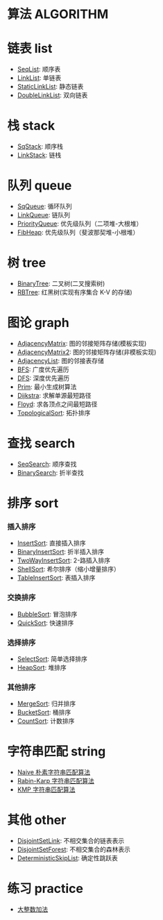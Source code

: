 # 算法 ALGORITHM

# 链表 list
* [SeqList](https://github.com/treeforest/algorithm/tree/master/list/SeqList): 顺序表
* [LinkList](https://github.com/treeforest/algorithm/tree/master/list/LinkList): 单链表
* [StaticLinkList](https://github.com/treeforest/algorithm/tree/master/list/StaticLinkList): 静态链表
* [DoubleLinkList](https://github.com/treeforest/algorithm/tree/master/list/DoubleLinkList): 双向链表 

# 栈 stack
* [SqStack](https://github.com/treeforest/algorithm/tree/master/stack/SqStack): 顺序栈
* [LinkStack](https://github.com/treeforest/algorithm/tree/master/stack/LinkStack): 链栈

# 队列 queue
* [SqQueue](https://github.com/treeforest/algorithm/tree/master/queue/SqQueue): 循环队列
* [LinkQueue](https://github.com/treeforest/algorithm/tree/master/queue/LinkQueue): 链队列
* [PriorityQueue](https://github.com/treeforest/algorithm/tree/master/queue/PriorityQueue): 优先级队列（二项堆-大根堆）
* [FibHeap](https://github.com/treeforest/algorithm/tree/master/queue/FibHeap): 优先级队列（斐波那契堆-小根堆）

# 树 tree
* [BinaryTree](https://github.com/treeforest/algorithm/tree/master/tree/BinaryTree): 二叉树(二叉搜索树)
* [RBTree](https://github.com/treeforest/algorithm/tree/master/tree/RBTree): 红黑树(实现有序集合 K-V 的存储)

# 图论 graph
* [AdjacencyMatrix](https://github.com/treeforest/algorithm/tree/master/Graph/AdjacencyMatrix): 图的邻接矩阵存储(模板实现)
* [AdjacencyMatrix2](https://github.com/treeforest/algorithm/tree/master/Graph/AdjacencyMatrix2): 图的邻接矩阵存储(非模板实现)
* [AdjacencyList](https://github.com/treeforest/algorithm/tree/master/Graph/AdjacencyList): 图的邻接表存储
* [BFS](https://github.com/treeforest/algorithm/tree/master/Graph/BFS): 广度优先遍历
* [DFS](https://github.com/treeforest/algorithm/tree/master/Graph/DFS): 深度优先遍历
* [Prim](https://github.com/treeforest/algorithm/tree/master/Graph/Prim): 最小生成树算法
* [Dijkstra](https://github.com/treeforest/algorithm/tree/master/Graph/Dijkstra): 求解单源最短路径
* [Floyd](https://github.com/treeforest/algorithm/tree/master/Graph/Floyd): 求各顶点之间最短路径
* [TopologicalSort](https://github.com/treeforest/algorithm/tree/master/Graph/TopologicalSort): 拓扑排序

# 查找 search
* [SeqSearch](https://github.com/treeforest/algorithm/tree/master/search/SeqSearch): 顺序查找
* [BinarySearch](https://github.com/treeforest/algorithm/tree/master/search/BinarySearch): 折半查找

# 排序 sort
### 插入排序
* [InsertSort](https://github.com/treeforest/algorithm/tree/master/sort/InsertSort): 直接插入排序
* [BinaryInsertSort](https://github.com/treeforest/algorithm/tree/master/sort/BinaryInsertSort): 折半插入排序
* [TwoWayInsertSort](https://github.com/treeforest/algorithm/tree/master/sort/TwoWayInsertSort): 2-路插入排序
* [ShellSort](https://github.com/treeforest/algorithm/tree/master/sort/ShellSort): 希尔排序（缩小增量排序）
* [TableInsertSort](https://github.com/treeforest/algorithm/tree/master/sort/TableInsertSort): 表插入排序

### 交换排序
* [BubbleSort](https://github.com/treeforest/algorithm/tree/master/sort/BubbleSort): 冒泡排序
* [QuickSort](https://github.com/treeforest/algorithm/tree/master/sort/QuickSort): 快速排序

### 选择排序
* [SelectSort](https://github.com/treeforest/algorithm/tree/master/sort/SelectSort): 简单选择排序
* [HeapSort](https://github.com/treeforest/algorithm/tree/master/sort/HeapSort): 堆排序

### 其他排序
* [MergeSort](https://github.com/treeforest/algorithm/tree/master/sort/MergeSort): 归并排序
* [BucketSort](https://github.com/treeforest/algorithm/tree/master/sort/BucketSort): 桶排序
* [CountSort](https://github.com/treeforest/algorithm/tree/master/sort/CountSort): 计数排序

# 字符串匹配 string
* [Naive 朴素字符串匹配算法](https://github.com/treeforest/algorithm/tree/master/string/Naive)
* [Rabin-Karp 字符串匹配算法](https://github.com/treeforest/algorithm/tree/master/string/Rabin-Karp)
* [KMP 字符串匹配算法](https://github.com/treeforest/algorithm/tree/master/string/KMP)

# 其他 other
* [DisjointSetLink](https://github.com/treeforest/algorithm/tree/master/other/DisjointSetLink): 不相交集合的链表表示
* [DisjointSetForest](https://github.com/treeforest/algorithm/tree/master/other/DisjointSetForest): 不相交集合的森林表示
* [DeterministicSkipList](https://github.com/treeforest/algorithm/tree/master/other/DeterministicSkipList): 确定性跳跃表

# 练习 practice
* [大整数加法](https://github.com/treeforest/algorithm/tree/master/practice/%E5%A4%A7%E6%95%B4%E6%95%B0%E5%8A%A0%E6%B3%95)
